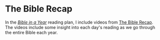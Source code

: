 # The Bible Recap

In the [*Bible in a Year*](/bible/plans/bible-in-a-year/) reading plan, I include videos from [The Bible Recap](https://www.thebiblerecap.com). The videos include some insight into each day's reading as we go through the entire Bible each year.